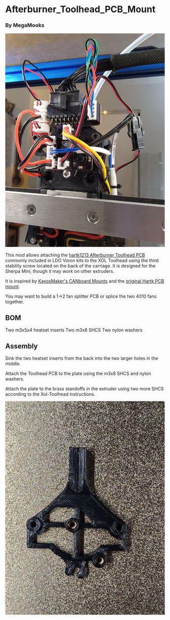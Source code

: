 # Afterburner_Toolhead_PCB_Mount
### By MegaMooks

![Assembled Mod](Images/20230728_131946.jpg)

This mod allows attaching the [hartk1213 Afterburner Toolhead PCB](https://github.com/VoronDesign/Voron-Hardware/tree/master/Afterburner_Toolhead_PCB) commonly included in LDO Voron kits to the XOL Toolhead using the third stability screw located on the back of the carriage. It is designed for the Sherpa Mini, though it may work on other extruders.

It is inspired by [KayosMaker's CANboard Mounts](https://github.com/Armchair-Engineering/Mantis-Xol/tree/main/STL/Hartk%20PCB%20Mount) and the [original Hartk PCB mount](https://github.com/Armchair-Engineering/Mantis-Xol/tree/main/STL/Hartk%20PCB%20Mount).

You may want to build a 1->2 fan splitter PCB or splice the two 4010 fans together.

## BOM

Two m3x5x4 heatset inserts
Two m3x8 SHCS
Two nylon washers

## Assembly

Sink the two heatset inserts from the back into the two larger holes in the middle.

Attach the Toolhead PCB to the plate using the m3x8 SHCS and nylon washers.

Attach the plate to the brass standoffs in the extruder using two more SHCS according to the Xol-Toolhead instructions.

![Part with Heatset Inserts](Images/20230728_131928.jpg)